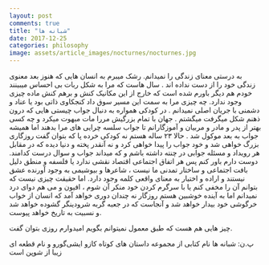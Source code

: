 ```yaml
---
layout: post
comments: true
title: "شبانه ها"
date: 2017-12-25
categories: philosophy
image: assets/article_images/nocturnes/nocturnes.jpg
---
```



به درستی معنای زندگی را نمیدانم. رشک میبرم به انسان هایی که هنوز بعد معنوی زندگی خود را از دست نداده اند . سال هاست که  مرا به شکل ربات بی احساس میبینند خودم هم دیگر باورم شده است که خارج از این مکانیک کنش و برهم کنش ماده چیزی وجود ندارد. چه چیزی مرا به سمت این مسیر سوق داد کنجکاوی ذاتی بود یا عناد و دشمنی با جریان اصلی نمیدانم . در کودکی همواره به دنبال جواب چیستی هایی که درون ذهنم شکل میگرفت میگشتم . جهان با تمام بزرگیش مررا مات مبهوت میکرد و چه کسی بهتر از پدر و مادر و مربیان و آموزگارانم تا جواب سلسه چرایی های مرا بدهند اما همیشه جواب به بعد موکول شد . حالا ۲۳ ساله هستم نه کودکی خرده پا که بتوان گفت روزگاری بزرگ خواهی شد و خود جواب را پیدا خواهی کرد و نه آنقدر پخته و دنیا دیده که در مقابل هر رویداد و مسئله جوابی در چنته داشته باشم و که میداند جواب و سوال درست کدامند.
دوست دارم باور کنم پس هر اتفاق اجتماعی اقتصاد نقشی ندارد یا فلسفه و منطق دلیل بافت اجتماعی و ساختار تمدنی ما نیست ، شاعرها و بیوشیمی به وجود آورنده عشق نیستند و اراده و اختیار به معنای واقعی کلمه وجود دارد. اما حقیقت چیزی نیست که بتوانم آن را مخفی کنم یا با سرگرم کردن خود منکر آن شوم ، افیون و می هم دوای درد نمیدانم اما به آینده خوشبین هستم روزگار نه چندان دوری خواهد آمد که انسان از خواب خرگوشی خود بیدار خواهد شد و آنجاست که در جعبه گربه شرودینگر گشوده خواهد شد و نسبیت به تاریخ خواهد پیوست.

 چیز هایی هم هست که طبق معمول نمیتوانم بگویم امیدوارم روزی بتوان گفت.

پ.ن: شبانه ها نام کتابی از مجموعه داستان های کوتاه کازو ایشی‌گورو و نام قطعه ای زیبا از شوپن است
